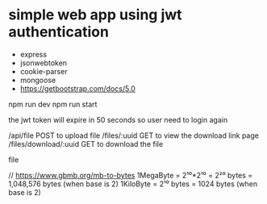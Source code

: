 # simple web app using jwt authentication 
- express
- jsonwebtoken
- cookie-parser
- mongoose
- https://getbootstrap.com/docs/5.0

npm run dev
npm run start


the jwt token will expire in 50 seconds so user need to login again


/api/file                POST to upload file
/files/:uuid             GET  to view the download link page
/files/download/:uuid    GET  to download the file


file

// https://www.gbmb.org/mb-to-bytes
1MegaByte = 2¹⁰*2¹⁰ = 2²⁰ bytes = 1,048,576 bytes (when base is 2)
1KiloByte =           2¹⁰ bytes =      1024 bytes (when base is 2)